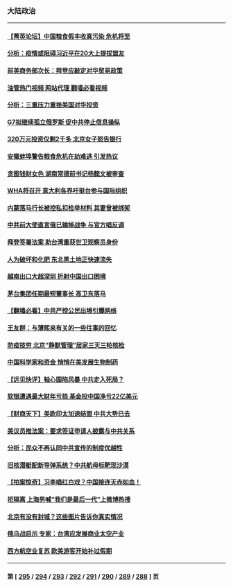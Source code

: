 ### 大陆政治
---
#### [【菁英论坛】中国粮食假丰收真污染 危机将至](../../pages/ncid277/n13736862.md?05150845) 
#### [分析：疫情或阻碍习近平在20大上提拔盟友](../../pages/ncid277/n13737054.md?05150845) 
#### [前美商务部次长：拜登应敲定对华贸易政策](../../pages/ncid277/n13736985.md?05150845) 
#### [油管热门视频 网站代理 翻墙必看视频](http://209.222.30.114:81/youtube.html?05150845)
#### [分析：三重压力重挫美国对华投资](../../pages/ncid277/n13731653.md?05150845) 
#### [G7拟继续孤立俄罗斯 促中共停止信息操纵](../../pages/ncid277/n13736875.md?05150845) 
#### [320万元投资仅剩2千多 北京女子怒告银行](../../pages/ncid277/n13736856.md?05150845) 
#### [安徽蚌埠警告粮食危机在劫难逃 引发热议](../../pages/ncid277/n13736542.md?05150845) 
#### [贪图钱财女色 湖南常德前书记杨懿文被审查](../../pages/ncid277/n13736818.md?05150845) 
#### [WHA将召开 意大利各界吁挺台参与国际组织](../../pages/ncid277/n13736522.md?05150845) 
#### [内蒙落马行长被控私扣检举材料 其妻曾被绑架](../../pages/ncid277/n13736434.md?05150845) 
#### [中共前大使直言俄已输掉战争 与官方唱反调](../../pages/ncid277/n13736502.md?05150845) 
#### [拜登签署法案 助台湾重获世卫观察员身份](../../pages/ncid277/n13736367.md?05150845) 
#### [人为破坏和化肥 东北黑土地正快速流失](../../pages/ncid277/n13736483.md?05150845) 
#### [越南出口大超深圳 折射中国出口困境](../../pages/ncid277/n13736418.md?05150845) 
#### [茅台集团任期最短董事长 高卫东落马](../../pages/ncid277/n13736420.md?05150845) 
#### [【翻墙必看】中共严控公民出境引爆网络](../../pages/ncid277/n13736323.md?05150845) 
#### [王友群：与薄熙来有关的一些往事的回忆](../../pages/ncid277/n13735160.md?05150845) 
#### [防疫技穷 北京“静默管理”居家三天三轮核检](../../pages/ncid277/n13736366.md?05150845) 
#### [中国科学家和资金 悄悄在美发展生物制药](../../pages/ncid277/n13736311.md?05150845) 
#### [【远见快评】轴心国陷风暴 中共走入死局？](../../pages/ncid277/n13736227.md?05150845) 
#### [软银遭遇最大财年亏损 基金投中国净亏22亿美元](../../pages/ncid277/n13736247.md?05150845) 
#### [【财商天下】美欧印太加速结盟 中共大势已去](../../pages/ncid277/n13736239.md?05150845) 
#### [美议员推法案：要求签证申请人披露与中共关系](../../pages/ncid277/n13736223.md?05150845) 
#### [分析：民众不再认同中共宣传的制度优越性](../../pages/ncid277/n13736061.md?05150845) 
#### [旧核潜艇配新导弹系统？中共航母标靶现沙漠](../../pages/ncid277/n13735969.md?05150845) 
#### [【拍案惊奇】习李唱红白戏？中国接连天赤如血！](../../pages/ncid277/n13735819.md?05150845) 
#### [拒隔离 上海男喊“我们是最后一代”上微博热搜](../../pages/ncid277/n13735808.md?05150845) 
#### [北京有没有封城？这些图片告诉你真实情况](../../pages/ncid277/n13735934.md?05150845) 
#### [俄乌战启示 专家：台湾应发展商业太空产业](../../pages/ncid277/n13735827.md?05150845) 
#### [西方航空业复苏 欧美游客开始补过假期](../../pages/ncid277/n13735890.md?05150845) 

---
#### 第 [ [295](./295.md?05150845) / [294](./294.md?05150845) / [293](./293.md?05150845) / [292](./292.md?05150845) / [291](./291.md?05150845) / [290](./290.md?05150845) / [289](./289.md?05150845) / [288](./288.md?05150845) ] 页
